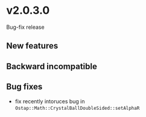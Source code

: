 # v2.0.3.0

Bug-fix release
    
## New features
    
## Backward incompatible

## Bug fixes

   - fix recently intoruces bug in `Ostap::Math::CrystalBallDoubleSided::setAlphaR`
